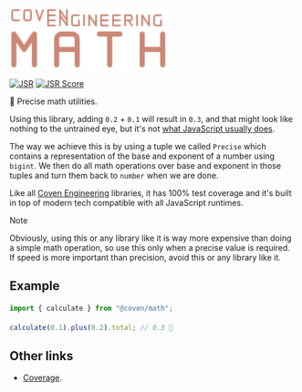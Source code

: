 <img alt="Coven Engineering Math logo" src="https://raw.githubusercontent.com/covenengineering/libraries/main/@coven/math/logo.svg" height="108" />

[![JSR](https://jsr.io/badges/@coven/math)](https://coven.to/math)
[![JSR Score](https://jsr.io/badges/@coven/math/score)](https://coven.to/math/score)

🧮 Precise math utilities.

Using this library, adding `0.2` + `0.1` will result in `0.3`, and that might
look like nothing to the untrained eye, but it's not
[what JavaScript usually does](https://0.30000000000000004.com/).

The way we achieve this is by using a tuple we called `Precise` which contains a
representation of the base and exponent of a number using `bigint`. We then do
all math operations over base and exponent in those tuples and turn them back to
`number` when we are done.

Like all [Coven Engineering](https://coven.engineering) libraries, it has 100%
test coverage and it's built in top of modern tech compatible with all
JavaScript runtimes.

> [!NOTE]
>
> Obviously, using this or any library like it is way more expensive than doing
> a simple math operation, so use this only when a precise value is required. If
> speed is more important than precision, avoid this or any library like it.

## Example

```typescript
import { calculate } from "@coven/math";

calculate(0.1).plus(0.2).total; // 0.3 🤯
```

## Other links

- [Coverage](https://app.codecov.io/github/covenengineering/libraries).
